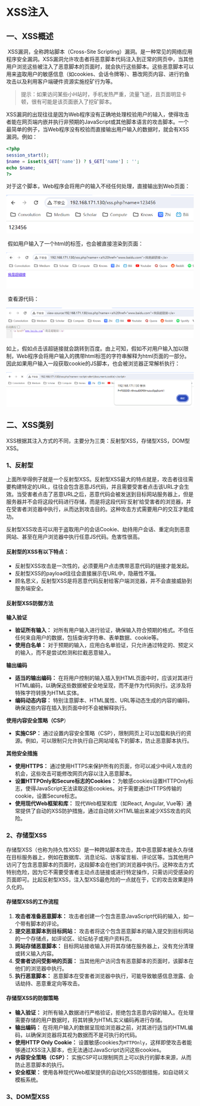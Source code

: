 # XSS注入

## 一、XSS概述

​	XSS漏洞，全称跨站脚本（Cross-Site Scripting）漏洞。是一种常见的网络应用程序安全漏洞。XSS漏洞允许攻击者将恶意脚本代码注入到正常的网页中，当其他用户浏览这些被注入了恶意脚本的页面时，就会执行这些脚本。这些恶意脚本可以用来盗取用户的敏感信息（如cookies、会话令牌等）、篡改网页内容、进行钓鱼攻击以及利用客户端硬件资源实施挖矿行为等。

> 提示：如果访问某些小H站时，手机发热严重，流量飞逝，且页面明显卡顿，很有可能是该页面嵌入了挖矿脚本。

​	XSS漏洞的出现往往是因为Web程序没有正确地处理校验用户的输入，使得攻击者能在网页端内嵌并执行非预期的JavaScript或其他脚本语言的攻击脚本。一个最简单的例子，当Web程序没有校验而直接输出用户输入的数据时，就会有XSS漏洞。例如：

```php
<?php 
session_start();
$name = isset($_GET['name']) ? $_GET['name'] : '';
echo $name;
?>
```

​	对于这个脚本，Web程序会将用户的输入不经任何处理，直接输出到Web页面：

![image-20240407182509384](../img/image-20240407182509384.png)

​	假如用户输入了一个html的标签，也会被直接渲染到页面：

![image-20240407182925091](../img/image-20240407182925091.png)

​	查看源代码：

![image-20240407183649523](../img/image-20240407183649523.png)	

​	如上，假如点击该超链接就会跳转到百度。由上可知，假如不对用户输入加以限制，Web程序会将用户输入的携带html标签的字符串解释为html页面的一部分。因此如果用户输入一段获取cookie的JS脚本，也会被浏览器正常解析执行：

![image-20240407183753224](../img/image-20240407183753224.png)

## 二、XSS类别

​	XSS根据其注入方式的不同，主要分为三类：反射型XSS，存储型XSS，DOM型XSS。

### 1、反射型

​	上面所举得例子就是一个反射型XSS。反射型XSS最大的特点就是，攻击者往往需要构建特定的URL，往往会包含恶意JS代码，并且需要受害者点击该URL才会生效。当受害者点击了恶意URL之后，恶意代码会被发送到目标网站服务器上，但是服务器并不会将这段代码进行存储，而是将这段代码‘反射’给受害者的浏览器，并在受害者浏览器中执行，从而达到攻击目的。这种攻击方式需要用户的交互才能成功。

​	反射型XSS攻击可以用于盗取用户的会话Cookie、劫持用户会话、重定向到恶意网站、甚至在用户浏览器中执行任意JS代码。危害性很高。

#### 	**反射型的XSS有以下特点：**

+ 反射型XSS攻击是一次性的，必须要用户点击携带恶意代码的链接才能发起。
+ 反射型XSS的payload往往会直接展示在URL中，隐蔽性不强。
+ 顾名思义，反射型XSS是将恶意代码反射给客户端浏览器，并不会直接威胁到服务端安全。

#### 	**反射型XSS防御方法**

**输入验证**

- **验证所有输入：** 对所有用户输入进行验证，确保输入符合预期的格式。不信任任何来自用户的数据，包括查询字符串、表单数据、cookie等。
- **使用白名单：** 对于预期的输入，应用白名单验证，只允许通过特定的、预定义的输入，而不是尝试检测和拦截恶意输入。

**输出编码**

- **适当的输出编码：** 在将用户控制的输入插入到HTML页面中时，应该对其进行HTML编码，以确保这些数据被安全地呈现，而不是作为代码执行。这涉及将特殊字符转换为HTML实体。
- **编码动态内容：** 特别注意脚本、HTML属性、URL等动态生成的内容的编码，确保这些内容在插入到页面中时不会被解释执行。

**使用内容安全策略（CSP**）

- **实施CSP：** 通过设置内容安全策略（CSP），限制网页上可以加载和执行的资源。例如，可以限制只允许执行自己网站域名下的脚本，防止恶意脚本执行。

**其他安全措施**

- **使用HTTPS：** 通过使用HTTPS来保护所有的页面，你可以减少中间人攻击的机会，这些攻击可能修改网页内容以注入恶意脚本。
- **设置HTTPOnly和Secure标志的Cookies：** 为敏感cookies设置HTTPOnly标志，使得JavaScript无法读取这些cookies。对于需要通过HTTPS传输的cookie，设置Secure标志。
- **使用现代Web框架和库：** 现代Web框架和库（如React, Angular, Vue等）通常提供了自动的XSS防护措施，通过自动转义HTML输出来减少XSS攻击的风险。

### 2、存储型XSS

​	存储型XSS（也称为持久性XSS）是一种跨站脚本攻击，其中恶意脚本被永久存储在目标服务器上，例如在数据库、消息论坛、访客留言板、评论区等。当其他用户访问了包含恶意脚本的页面时，这段脚本会在他们的浏览器中执行。这种攻击方式特别危险，因为它不需要受害者主动点击链接或进行特定操作，只需访问受感染的页面即可。比起反射型XSS，注入型XSS最危险的一点就在于，它的攻击效果是持久化的。

#### 存储型XSS的工作流程

1. **攻击者准备恶意脚本：** 攻击者创建一个包含恶意JavaScript代码的输入，如一个带有脚本的评论。
2. **提交恶意脚本到目标网站：** 攻击者将这个包含恶意脚本的输入提交到目标网站的一个存储点，如评论区、论坛帖子或用户资料页。
3. **网站存储恶意脚本：** 目标网站接收输入并将其存储在服务器上，没有充分清理或转义输入内容。
4. **受害者访问受影响的页面：** 当其他用户访问含有恶意脚本的页面时，该脚本在他们的浏览器中执行。
5. **执行恶意脚本：** 恶意脚本在受害者浏览器中执行，可能导致敏感信息泄露、会话劫持、恶意重定向等攻击。

#### 存储型XSS的防御策略

- **输入验证：** 对所有输入数据进行严格验证，拒绝包含恶意内容的输入。在处理需要存储的用户数据时，将其转换为HTML实义编码再进行存储。
- **输出编码：** 在将用户输入的数据呈现给浏览器之前，对其进行适当的HTML编码，以确保浏览器将其视为数据而不是可执行的代码。
- **使用HTTP Only Cookie：** 设置敏感cookies为`HTTPOnly`，这样即使攻击者能够通过XSS注入脚本，也无法通过JavaScript访问这些cookies。
- **内容安全策略（CSP）：** 实施CSP可以限制网页上可以执行的脚本来源，从而防止恶意脚本的执行。
- **安全框架：** 使用各种现代Web框架提供的自动化XSS防御措施，如自动转义模板系统。

### 3、DOM型XSS